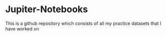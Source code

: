 # Jupiter-Notebooks
This is a github repository which consists of all my practice datasets that I have worked on
